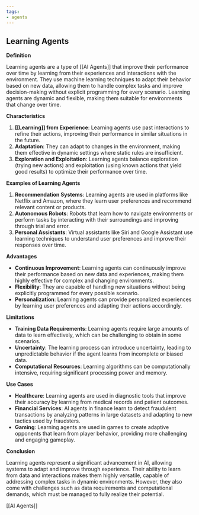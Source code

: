 ```yaml
---
tags:
- agents
---
```


## **Learning Agents**

**Definition**

Learning agents are a type of [[AI Agents]] that improve their performance over time by learning from their experiences and interactions with the environment. They use machine learning techniques to adapt their behavior based on new data, allowing them to handle complex tasks and improve decision-making without explicit programming for every scenario. Learning agents are dynamic and flexible, making them suitable for environments that change over time.

**Characteristics**

1. **[[Learning]] from Experience**: Learning agents use past interactions to refine their actions, improving their performance in similar situations in the future.
2. **Adaptation**: They can adapt to changes in the environment, making them effective in dynamic settings where static rules are insufficient.
3. **Exploration and Exploitation**: Learning agents balance exploration (trying new actions) and exploitation (using known actions that yield good results) to optimize their performance over time.

**Examples of Learning Agents**

1. **Recommendation Systems**: Learning agents are used in platforms like Netflix and Amazon, where they learn user preferences and recommend relevant content or products.
2. **Autonomous Robots**: Robots that learn how to navigate environments or perform tasks by interacting with their surroundings and improving through trial and error.
3. **Personal Assistants**: Virtual assistants like Siri and Google Assistant use learning techniques to understand user preferences and improve their responses over time.

**Advantages**

- **Continuous Improvement**: Learning agents can continuously improve their performance based on new data and experiences, making them highly effective for complex and changing environments.
- **Flexibility**: They are capable of handling new situations without being explicitly programmed for every possible scenario.
- **Personalization**: Learning agents can provide personalized experiences by learning user preferences and adapting their actions accordingly.

**Limitations**

- **Training Data Requirements**: Learning agents require large amounts of data to learn effectively, which can be challenging to obtain in some scenarios.
- **Uncertainty**: The learning process can introduce uncertainty, leading to unpredictable behavior if the agent learns from incomplete or biased data.
- **Computational Resources**: Learning algorithms can be computationally intensive, requiring significant processing power and memory.

**Use Cases**

- **Healthcare**: Learning agents are used in diagnostic tools that improve their accuracy by learning from medical records and patient outcomes.
- **Financial Services**: AI agents in finance learn to detect fraudulent transactions by analyzing patterns in large datasets and adapting to new tactics used by fraudsters.
- **Gaming**: Learning agents are used in games to create adaptive opponents that learn from player behavior, providing more challenging and engaging gameplay.

**Conclusion**

Learning agents represent a significant advancement in AI, allowing systems to adapt and improve through experience. Their ability to learn from data and interactions makes them highly versatile, capable of addressing complex tasks in dynamic environments. However, they also come with challenges such as data requirements and computational demands, which must be managed to fully realize their potential.

[[AI Agents]]
